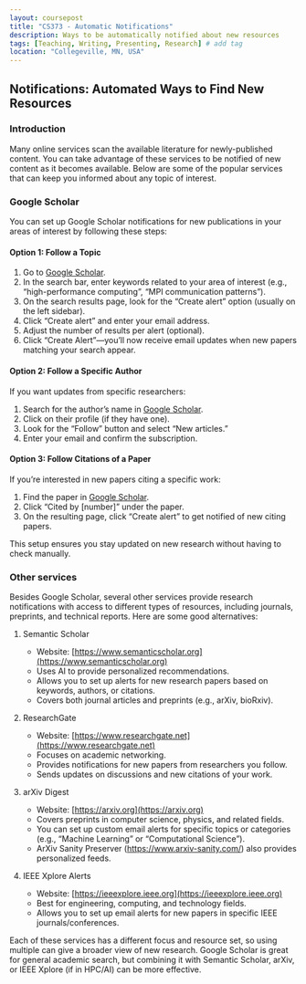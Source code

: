 ```yaml
---
layout: coursepost
title: "CS373 - Automatic Notifications"
description: Ways to be automatically notified about new resources
tags: [Teaching, Writing, Presenting, Research] # add tag
location: "Collegeville, MN, USA"
---
```


## Notifications: Automated Ways to Find New Resources

### Introduction
Many online services scan the available literature for newly-published content.  You can take advantage of these services to be notified of new content as it becomes available.  Below are some of the popular services that can keep you informed about any topic of interest.

### Google Scholar

You can set up Google Scholar notifications for new publications in your areas of interest by following these steps:

#### Option 1: Follow a Topic
1.	Go to [Google Scholar](https://scholar.google.com).
2.	In the search bar, enter keywords related to your area of interest (e.g., “high-performance computing”, “MPI communication patterns”).
3.	On the search results page, look for the “Create alert” option (usually on the left sidebar).
4.	Click “Create alert” and enter your email address.
5.	Adjust the number of results per alert (optional).
6.	Click “Create Alert”—you’ll now receive email updates when new papers matching your search appear.

#### Option 2: Follow a Specific Author

If you want updates from specific researchers:
1.	Search for the author’s name in [Google Scholar](https://scholar.google.com).
2.	Click on their profile (if they have one).
3.	Look for the “Follow” button and select “New articles.”
4.	Enter your email and confirm the subscription.

#### Option 3: Follow Citations of a Paper

If you’re interested in new papers citing a specific work:
1.	Find the paper in [Google Scholar](https://scholar.google.com).
2.	Click “Cited by [number]” under the paper.
3.	On the resulting page, click “Create alert” to get notified of new citing papers.

This setup ensures you stay updated on new research without having to check manually. 

### Other services
Besides Google Scholar, several other services provide research notifications with access to different types of resources, including journals, preprints, and technical reports. Here are some good alternatives:

1. Semantic Scholar
	-	Website: [https://www.semanticscholar.org](https://www.semanticscholar.org)
	-	Uses AI to provide personalized recommendations.
	-	Allows you to set up alerts for new research papers based on keywords, authors, or citations.
	-	Covers both journal articles and preprints (e.g., arXiv, bioRxiv).

2. ResearchGate
	-	Website: [https://www.researchgate.net](https://www.researchgate.net)
	-	Focuses on academic networking.
	-	Provides notifications for new papers from researchers you follow.
	-	Sends updates on discussions and new citations of your work.

3. arXiv Digest
	-	Website: [https://arxiv.org](https://arxiv.org)
	-	Covers preprints in computer science, physics, and related fields.
	-	You can set up custom email alerts for specific topics or categories (e.g., “Machine Learning” or “Computational Science”).
	-	ArXiv Sanity Preserver (https://www.arxiv-sanity.com/) also provides personalized feeds.

4. IEEE Xplore Alerts
	-	Website: [https://ieeexplore.ieee.org](https://ieeexplore.ieee.org)
	-	Best for engineering, computing, and technology fields.
	-	Allows you to set up email alerts for new papers in specific IEEE journals/conferences.

Each of these services has a different focus and resource set, so using multiple can give a broader view of new research. Google Scholar is great for general academic search, but combining it with Semantic Scholar, arXiv, or IEEE Xplore (if in HPC/AI) can be more effective.